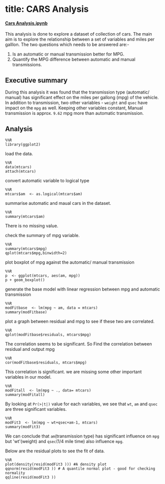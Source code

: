 # title: CARS Analysis

#### [Cars Analysis.ipynb](http://nbviewer.jupyter.org/github/vikasgupta1812/Coursera-Regression/blob/master/Cars%20Analysis.ipynb)

This analysis is done to explore a dataset of collection of cars. The main aim is to explore the relationship between a set of variables and miles per galllon. The two questions which needs to be answered are:- 

1. Is an automatic or manual transmission better for MPG. 
2. Quantify the MPG difference between automatic and manual transmissions. 


## Executive summary 
During this analysis it was found that the transmission type (automatic/ manual) has significant effect on the miles per gallong (mpg) of the vehicle. In addition to transmission, two other variables - `weight` and `qsec` have impact on the `mpg` as well. Keeping other variables constant, Manual transmission is approx. `9.62` mpg more than automatic transmission. 



## Analysis

```{.python .input}
%%R
library(ggplot2)
```

load the data.

```{.python .input}
%%R
data(mtcars)
attach(mtcars)
```

convert automatic variable to logical type

```{.python .input}
%%R
mtcars$am  <- as.logical(mtcars$am)
```

summarise automatic and maual cars in the dataset.

```{.python .input}
%%R
summary(mtcars$am)
```

There is no missing value. 

check the summary of mpg variable.

```{.python .input}
%%R
summary(mtcars$mpg)
qplot(mtcars$mpg,binwidth=2)
```

plot boxplot of mpg against the automatic/ manual transmission

```{.python .input}
%%R
p  <- ggplot(mtcars, aes(am, mpg))
p + geom_boxplot()
```

generate the base model with linear regression between mpg and automatic transmission

```{.python .input}
%%R
modFitbase  <- lm(mpg ~ am, data = mtcars)
summary(modFitbase)
```

plot a graph between residual and mpg to see if these two are correlated.

```{.python .input}
%%R
qplot(modFitbase$residuals, mtcars$mpg)
```

The correlation seems to be significant. So Find the correlation between residual and output mpg

```{.python .input}
%%R
cor(modFitbase$residuals, mtcars$mpg)
```

This correlation is significant. we are missing some other important variables in our model.

```{.python .input}
%%R
modFitall  <- lm(mpg ~ ., data= mtcars)
summary(modFitall)
```

By looking at `Pr(>|t|)` value for each variables, we see that `wt`, `am` and `qsec` are three significant variables.

```{.python .input}
%%R
modFit3  <- lm(mpg ~ wt+qsec+am-1, mtcars)
summary(modFit3)
```

We can conclude that `am`(transmission type) has significant influence on `mpg` but 'wt'(weight) and `qsec`(1/4 mile time) also influence `mpg`.

Below are the residual plots to see the fit of data.

```{.python .input}
%%R
plot(density(resid(modFit3 ))) #A density plot
qqnorm(resid(modFit3 )) # A quantile normal plot - good for checking normality
qqline(resid(modFit3 ))
```
